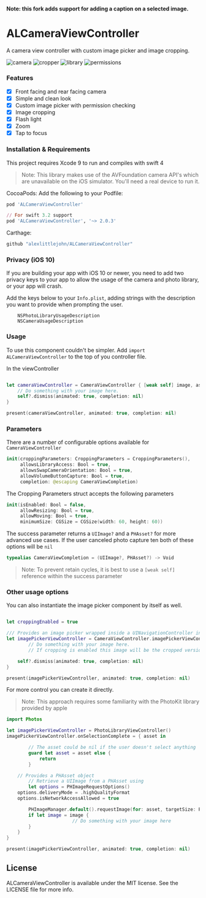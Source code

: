 #### Note: this fork adds support for adding a caption on a selected image.


# ALCameraViewController
A camera view controller with custom image picker and image cropping.

![camera](https://cloud.githubusercontent.com/assets/932822/8455694/c61de812-2006-11e5-85c0-a57e3d980561.jpg)
![cropper](https://cloud.githubusercontent.com/assets/932822/8455697/c627ac44-2006-11e5-82be-7f96e73d9b1f.jpg)
![library](https://cloud.githubusercontent.com/assets/932822/8455695/c620ebb6-2006-11e5-9c61-75a81870c9de.jpg)
![permissions](https://cloud.githubusercontent.com/assets/932822/8455696/c62157fe-2006-11e5-958f-849cabf541ca.jpg)

### Features

- [x] Front facing and rear facing camera
- [x] Simple and clean look
- [x] Custom image picker with permission checking
- [x] Image cropping
- [x] Flash light
- [x] Zoom
- [x] Tap to focus

### Installation & Requirements
This project requires Xcode 9 to run and compiles with swift 4
> Note: This library makes use of the AVFoundation camera API's which are unavailable on the iOS simulator. You'll need a real device to run it.

CocoaPods:
Add the following to your Podfile:

```ruby
pod 'ALCameraViewController'

// For swift 3.2 support
pod 'ALCameraViewController', '~> 2.0.3'
```

Carthage:

```ruby
github "alexlittlejohn/ALCameraViewController"
```


### Privacy (iOS 10) ###
If you are building your app with iOS 10 or newer, you need to add two privacy keys to your app to allow the usage of the camera and photo library, or your app will crash.

Add the keys below to your `Info.plist`, adding strings with the description you want to provide when prompting the user.

```
    NSPhotoLibraryUsageDescription
    NSCameraUsageDescription
```

### Usage

To use this component couldn't be simpler.
Add `import ALCameraViewController` to the top of you controller file.

In the viewController
```swift

let cameraViewController = CameraViewController { [weak self] image, asset in
	// Do something with your image here.
	self?.dismiss(animated: true, completion: nil)
}

present(cameraViewController, animated: true, completion: nil)
```

### Parameters

There are a number of configurable options available for `CameraViewController`

```swift
init(croppingParameters: CroppingParameters = CroppingParameters(),
     allowsLibraryAccess: Bool = true,
     allowsSwapCameraOrientation: Bool = true,
     allowVolumeButtonCapture: Bool = true,
     completion: @escaping CameraViewCompletion)
```

The Cropping Parameters struct accepts the following parameters

```swift
init(isEnabled: Bool = false,
     allowResizing: Bool = true,
     allowMoving: Bool = true,
     minimumSize: CGSize = CGSize(width: 60, height: 60))
```

The success parameter returns a `UIImage?` and a `PHAsset?` for more advanced use cases.
If the user canceled photo capture ten both of these options will be `nil`

```swift
typealias CameraViewCompletion = (UIImage?, PHAsset?) -> Void
```
> Note: To prevent retain cycles, it is best to use a `[weak self]` reference within the success parameter

### Other usage options

You can also instantiate the image picker component by itself as well.
```swift

let croppingEnabled = true

/// Provides an image picker wrapped inside a UINavigationController instance
let imagePickerViewController = CameraViewController.imagePickerViewController(croppingEnabled: croppingEnabled) { [weak self] image, asset in
		// Do something with your image here.
	 	// If cropping is enabled this image will be the cropped version

    self?.dismiss(animated: true, completion: nil)
}

present(imagePickerViewController, animated: true, completion: nil)

```

For more control you can create it directly.
> Note: This approach requires some familiarity with the PhotoKit library provided by apple

```swift
import Photos

let imagePickerViewController = PhotoLibraryViewController()
imagePickerViewController.onSelectionComplete = { asset in

		// The asset could be nil if the user doesn't select anything
		guard let asset = asset else {
			return
		}

    // Provides a PHAsset object
		// Retrieve a UIImage from a PHAsset using
		let options = PHImageRequestOptions()
    options.deliveryMode = .highQualityFormat
    options.isNetworkAccessAllowed = true

		PHImageManager.default().requestImage(for: asset, targetSize: PHImageManagerMaximumSize, contentMode: .aspectFill, options: options) { image, _ in
        if let image = image {
						// Do something with your image here
        }
    }
}

present(imagePickerViewController, animated: true, completion: nil)

```


## License
ALCameraViewController is available under the MIT license. See the LICENSE file for more info.
